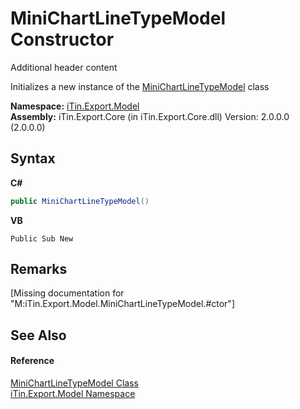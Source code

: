 # MiniChartLineTypeModel Constructor 
Additional header content 

Initializes a new instance of the <a href="T_iTin_Export_Model_MiniChartLineTypeModel">MiniChartLineTypeModel</a> class

**Namespace:**&nbsp;<a href="N_iTin_Export_Model">iTin.Export.Model</a><br />**Assembly:**&nbsp;iTin.Export.Core (in iTin.Export.Core.dll) Version: 2.0.0.0 (2.0.0.0)

## Syntax

**C#**<br />
``` C#
public MiniChartLineTypeModel()
```

**VB**<br />
``` VB
Public Sub New
```


## Remarks
\[Missing <remarks> documentation for "M:iTin.Export.Model.MiniChartLineTypeModel.#ctor"\]

## See Also


#### Reference
<a href="T_iTin_Export_Model_MiniChartLineTypeModel">MiniChartLineTypeModel Class</a><br /><a href="N_iTin_Export_Model">iTin.Export.Model Namespace</a><br />